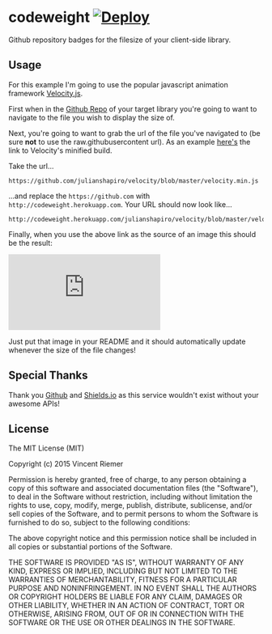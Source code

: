 # codeweight [![Deploy](https://www.herokucdn.com/deploy/button.png)](https://heroku.com/deploy?template=https://github.com/vincentriemer/codeweight)

Github repository badges for the filesize of your client-side library.

## Usage

For this example I'm going to use the popular javascript animation framework [Velocity.js](http://VelocityJS.org).

First when in the [Github Repo](https://github.com/julianshapiro/velocity) of your target library you're going to want to navigate to the file you wish to display the size of.

Next, you're going to want to grab the url of the file you've navigated to (be sure **not** to use the raw.githubusercontent url). As an example [here's](https://github.com/julianshapiro/velocity/blob/master/velocity.min.js) the link to Velocity's minified build.

Take the url...

```
https://github.com/julianshapiro/velocity/blob/master/velocity.min.js
```

...and replace the `https://github.com` with `http://codeweight.herokuapp.com`. Your URL should now look like...

```
http://codeweight.herokuapp.com/julianshapiro/velocity/blob/master/velocity.min.js
```

Finally, when you use the above link as the source of an image this should be the result:

![VelocityJS Size](http://codeweight.herokuapp.com/julianshapiro/velocity/blob/master/velocity.min.js)

Just put that image in your README and it should automatically update whenever the size of the file changes!

## Special Thanks

Thank you [Github](https://github.com) and [Shields.io](http://shields.io) as this service wouldn't exist without your awesome APIs!

## License

The MIT License (MIT)

Copyright (c) 2015 Vincent Riemer

Permission is hereby granted, free of charge, to any person obtaining a copy
of this software and associated documentation files (the "Software"), to deal
in the Software without restriction, including without limitation the rights
to use, copy, modify, merge, publish, distribute, sublicense, and/or sell
copies of the Software, and to permit persons to whom the Software is
furnished to do so, subject to the following conditions:

The above copyright notice and this permission notice shall be included in
all copies or substantial portions of the Software.

THE SOFTWARE IS PROVIDED "AS IS", WITHOUT WARRANTY OF ANY KIND, EXPRESS OR
IMPLIED, INCLUDING BUT NOT LIMITED TO THE WARRANTIES OF MERCHANTABILITY,
FITNESS FOR A PARTICULAR PURPOSE AND NONINFRINGEMENT. IN NO EVENT SHALL THE
AUTHORS OR COPYRIGHT HOLDERS BE LIABLE FOR ANY CLAIM, DAMAGES OR OTHER
LIABILITY, WHETHER IN AN ACTION OF CONTRACT, TORT OR OTHERWISE, ARISING FROM,
OUT OF OR IN CONNECTION WITH THE SOFTWARE OR THE USE OR OTHER DEALINGS IN
THE SOFTWARE.